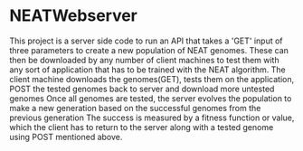 # NEATWebserver
This project is a server side code to run an API that takes a 'GET' input of three parameters to create a new population of NEAT genomes.
These can then be downloaded by any number of client machines to test them with any sort of application that has to be trained with the NEAT algorithm.
The client machine downloads the genomes(GET), tests them on the application, POST the tested genomes back to server and download more untested genomes
Once all genomes are tested, the server evolves the population to make a new generation based on the successful genomes from the previous generation
The success is measured by a fitness function or value, which the client has to return to the server along with a tested genome using POST mentioned above.
